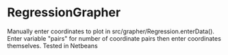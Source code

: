 # RegressionGrapher

Manually enter coordinates to plot in src/grapher/Regression.enterData(). Enter variable "pairs" for number of coordinate pairs then enter coordinates themselves. Tested in Netbeans
